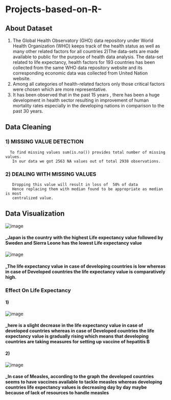 # Projects-based-on-R-

## About Dataset 
 1) The Global Health Observatory (GHO) data repository under World Health Organization (WHO) keeps track of the health status as well as many other related factors for all countries
 2)The data-sets are made available to public for the purpose of health data analysis. 
The data-set related to life expectancy, health factors for 193 countries has been collected from the same WHO data repository website and its corresponding economic data was collected from United Nation website.
 3) Among all categories of health-related factors only those critical factors were chosen which are more representative. 
 4) It has been observed that in the past 15 years , there has been a huge development in health sector resulting in improvement of human mortality rates especially in the developing nations in comparison to the past 30 years.

## Data Cleaning 

### 1) MISSING VALUE DETECTION
      To find missing values sum(is.na()) provides total number of missing values.
       In our data we got 2563 NA values out of total 2938 observations.
### 2) DEALING WITH MISSING VALUES 
       Dropping this value will result in loss of  50% of data 
       Hence replacing them with median found to be appropriate as median is most 
       centralized value.

 ## Data Visualization 
 
![image](https://user-images.githubusercontent.com/96919264/147964022-c5f5e767-c609-419a-ad85-98c4c12c8b8f.png)
#### _Japan is the country with the highest Life expectancy value followed by Sweden and Sierra Leone has the lowest Life expectancy value

![image](https://user-images.githubusercontent.com/96919264/147964231-053585ff-662d-4db8-9600-9bce4195cab5.png)

#### _The life expectancy value in case of developing countries is low whereas in case of Developed countries the life expectancy value is comparatively high.

### Effect On Life Expectancy 

#### 1)
![image](https://user-images.githubusercontent.com/96919264/147964363-57e8cb2e-8a56-41d0-82c8-9c76ef5e2f4d.png)
#### _here is a slight decrease in the life expectancy value in case of developed countries whereas in case of Developed countries the life expectancy value is gradually rising which means that developing countries are taking measures for setting up vaccine of hepatitis B

#### 2) 
![image](https://user-images.githubusercontent.com/96919264/147964487-89452b2f-1fe4-4ce7-bdd2-313bc42a0bff.png)
#### _In case of Measles, according to the graph the developed countries seems to have vaccines available to tackle measles whereas developing countries life expectancy values is decreasing day by day maybe because of lack of resources to handle measles





 

